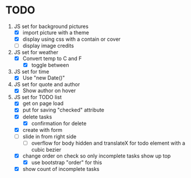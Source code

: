 # TODO

1. JS set for background pictures
   - [x] import picture with a theme
   - [x] display using css with a contain or cover
   - [ ] display image credits
2. JS set for weather
   - [x] Convert temp to C and F
     - [x] toggle between
3. JS set for time
   - [x] Use "new Date()"
4. JS set for quote and author
   - [x] Show author on hover
5. JS set for TODO list
   - [x] get on page load
   - [x] put for saving "checked" attribute
   - [x] delete tasks
     - [x] confirmation for delete
   - [x] create with form
   - [ ] slide in from right side
     - [ ] overflow for body hidden and translateX for todo element with a cubic bezier
   - [x] change order on check so only incomplete tasks show up top
     - [x] use bootstrap "order" for this
   - [x] show count of incomplete tasks
